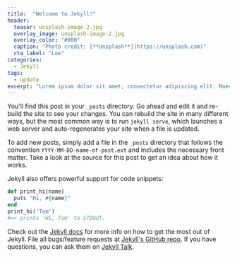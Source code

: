 ```yaml
---
title:  "Welcome to Jekyll!"
header:
  teaser: unsplash-image-2.jpg
  overlay_image: unsplash-image-2.jpg
  overlay_color: "#000"
  caption: "Photo credit: [**Unsplash**](https://unsplash.com)"
  cta_label: "Loe"
categories:
  - Jekyll
tags:
  - update
excerpt: "Lorem ipsum dolor sit amet, consectetur adipiscing elit. Maecenas eu libero a est feugiat varius. Fusce dictum ultrices fringilla."
---
```


You'll find this post in your `_posts` directory. Go ahead and edit it and re-build the site to see your changes. You can rebuild the site in many different ways, but the most common way is to run `jekyll serve`, which launches a web server and auto-regenerates your site when a file is updated.

To add new posts, simply add a file in the `_posts` directory that follows the convention `YYYY-MM-DD-name-of-post.ext` and includes the necessary front matter. Take a look at the source for this post to get an idea about how it works.

Jekyll also offers powerful support for code snippets:

```ruby
def print_hi(name)
  puts "Hi, #{name}"
end
print_hi('Tom')
#=> prints 'Hi, Tom' to STDOUT.
```

Check out the [Jekyll docs][jekyll-docs] for more info on how to get the most out of Jekyll. File all bugs/feature requests at [Jekyll's GitHub repo][jekyll-gh]. If you have questions, you can ask them on [Jekyll Talk][jekyll-talk].

[jekyll-docs]: http://jekyllrb.com/docs/home
[jekyll-gh]:   https://github.com/jekyll/jekyll
[jekyll-talk]: https://talk.jekyllrb.com/
